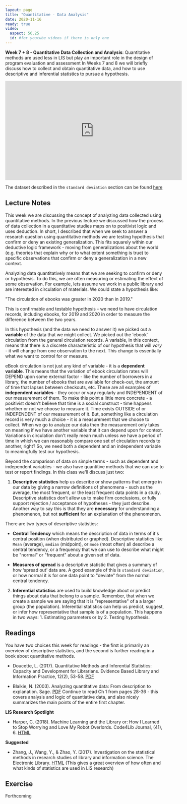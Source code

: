 ```yaml
---
layout: page
title: "Quantitative - Data Analysis"
date: 2020-11-16
ready: true
video:
  aspect: 56.25
  id: #for youtube videos if there is only one
---
```



**Week 7 + 8 - Quantitative Data Collection and Analysis**: Quantitative methods are used less in LIS but play an important role in the design of program evaluation and assessment In Weeks 7 and 8 we will briefly discuss how to collect and obtain quantitative data, and how to use descriptive and inferential statistics to pursue a hypothesis.

<iframe width="560" height="315" src="https://www.youtube.com/embed/51jdQSZd6Yo" frameborder="0" allow="accelerometer; autoplay; clipboard-write; encrypted-media; gyroscope; picture-in-picture" allowfullscreen></iframe>

The dataset described in the `standard deviation` section can be found [here](https://docs.google.com/spreadsheets/d/1PjodnhmGnfkSY8BOUTGl1zMLJDxgZ3AeOOCvp2Kk-9w/edit?usp=sharing)

## Lecture Notes

This week we are discussing the concept of analyzing data collected using quantitative methods. In the previous lecture we discussed how the process of data collection in a quantitative studies maps on to positivist logic and uses deduction. In short, I described that when we seek to answer a research question using quantitative methods we are testing hypothesis that confirm or deny an existing generalization. This fits squarely within our deductive logic framework - moving from generalizations about the world (e.g. theories that explain why or to what extent something is true) to specific observations that confirm or deny a generalization in a new context.

Analyzing data quantitatively means that we are seeking to confirm or deny or hypothesis. To do this, we are often measuring or estimating the effect of some observation. For example, lets assume we work in a public library and are interested in circulation of materials. We could state a hypothesis like:

"The circulation of ebooks was greater in 2020 than in 2019."

This is confirmable and testable hypothesis - we need to have circulation records, including ebooks, for 2019 and 2020 in order to measure the difference between the two years.

In this hypothesis (and the data we need to answer it) we picked out a **variable** of the data that we might collect. We picked out the 'ebook' circulation from the general circulation records. A variable, in this context, means that there is a discrete characteristic of our hypothesis that will *vary* - it will change from one observation to the next. This change is essentially what we want to control for or measure.

 eBook circulation is not just any kind of variable - it is a **dependent variable**. This means that the variation of ebook circulation rates will DEPEND upon some external factor - like the number of borrowers in a library, the number of ebooks that are available for check-out, the amount of time that lapses between checkouts, etc. These are all examples of **independent variables** - they occur or vary regularly and INDEPENDENT of our measurement of them. To make this point a little more concrete - a positivist doesn't believe that time is a social construct - time happens whether or not we choose to measure it. Time exists OUTSIDE of or INDEPENDENT of our measurement of it. But, something like a circulation record is very much a choice - it is a measurement that we choose to collect. When we go to analyze our data then the measurement only takes on meaning if we have another variable that it can depend upon for context. Variations in circulation don't really mean much unless we have a period of time in which we can reasonably compare one set of circulation records to another, right? So, we need both a dependent and an independent variable to meaningfully test our hypothesis.

Beyond the comparison of data on simple terms - such as dependent and independent variables - we also have quantitive methods that we can use to test or report findings. In this class we'll discuss just two: 

1. **Descriptive statistics** help us describe or show patterns that emerge in our data by giving a narrow definitions of phenomena - such as the average, the most frequent, or the least frequent data points in a study. Descriptive statistics don’t allow us to make firm conclusions, or fully support rejection / acceptance of hypotheses - they just describe. Another way to say this is that they are **necessary** for understanding a phenomenon, but not **sufficient** for an explanation of the phenomenon.

There are two types of descriptive statistics:
- **Central Tendency** which means the description of data in terms of it's central position (when distributed or graphed). Descriptive statistics like `Mean` (average), `median` (midpoint), or `mode` (most often) all describe a central tendency, or a frequency that we can use to describe what might be "normal" or "frequent" about a given set of data.

- **Measures of spread** is a descriptive statistic that gives a summary of how ‘spread out’ data are. A good example of this is `standard deviation`, or how normal it is for one data point to "deviate" from the normal central tendency.


2. **Inferential statistics** are used to build knowledge about or predict things about data that belong to a sample. Remember, that when we create a sample we are saying that it is "representative" of a a larger group (the population). Inferential statistics can help us predict, suggest, or infer how representative that sample is of a population. This happens in two ways: 1. Estimating parameters or by 2. Testing hypothesis.


## Readings
You have two choices this week for readings - the first is primarily an overview of descriptive statistics, and the second is further reading in a book about quantitative methods.

- Doucette, L. (2017). Quantitative Methods and Inferential Statistics: Capacity and Development for Librarians. Evidence Based Library and Information Practice, 12(2), 53-58. [PDF](https://journals.library.ualberta.ca/eblip/index.php/EBLIP/article/view/28873/21388)

- Blaikie, N. (2003). Analyzing quantitative data: From description to explanation. Sage. [PDF](https://github.com/nniiicc/LIS-570-Au2020/raw/master/readings/Week6/Blaikie.pdf) Continue to read Ch 1 from pages 28-36 - this covers analysis and logic of quantiative data, and also nicely summarizes the main points of the entire first chapter.

**LIS Research Spotlight**
- Harper, C. (2018). Machine Learning and the Library or: How I Learned to Stop Worrying and Love My Robot Overlords. Code4Lib Journal, (41), 6. [HTML](https://journal.code4lib.org/articles/13671)

**Suggested**

- Zhang, J., Wang, Y., & Zhao, Y. (2017). Investigation on the statistical methods in research studies of library and information science. The Electronic Library. [HTML](https://www.emerald.com/insight/content/doi/10.1108/EL-02-2016-0042/full/html) (This gives a great overview of how often and what kinds of statistics are used in LIS research)

## Exercise
Forthcoming
